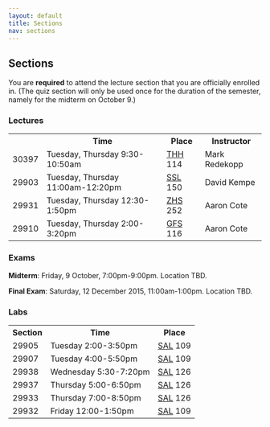 ```yaml
---
layout: default
title: Sections
nav: sections
---
```


## Sections

You are <strong>required</strong> to attend the lecture section that you are officially enrolled in. (The quiz section will only be used once for the duration of the semester, namely for the midterm on October 9.)

<h3>Lectures</h3>
<table>
<tbody>
<tr>
<th></th>
<th>Time</th>
<th>Place</th>
<th>Instructor</th>
</tr>
<tr>
<td>30397</td>
<td>Tuesday, Thursday 9:30-10:50am</td>
<td><a href="http://web-app.usc.edu/maps/?b=THH">THH</a> 114</td>
<td>Mark Redekopp</td>
</tr>
<tr>
<td>29903</td>
<td>Tuesday, Thursday 11:00am-12:20pm</td>
<td><a href="http://web-app.usc.edu/maps/?b=SSL">SSL</a> 150</td>
<td>David Kempe</td>
</tr>
<tr>
<td>29931</td>
<td>Tuesday, Thursday 12:30-1:50pm</td>
<td><a href="http://web-app.usc.edu/maps/?b=ZHS">ZHS</a> 252</td>
<td>Aaron Cote</td>
</tr>
<tr>
<td>29910</td>
<td>Tuesday, Thursday 2:00-3:20pm</td>
<td><a href="http://web-app.usc.edu/maps/?b=GFS">GFS</a> 116</td>
<td>Aaron Cote</td>
</tr>
</tbody>
</table>
<h3>Exams</h3>
<strong>Midterm</strong>: Friday, 9 October, 7:00pm-9:00pm. Location TBD.
<p>
<strong>Final Exam</strong>: Saturday, 12 December 2015, 11:00am-1:00pm. Location TBD.
<h3>Labs</h3>
<table>
<tbody>
<tr>
<th>Section</th>
<th>Time</th>
<th>Place</th>
</tr>
<tr>
<td>29905</td>
<td>Tuesday 2:00-3:50pm</td>
<td><a href="http://web-app.usc.edu/maps/?b=SAL">SAL</a> 109</td>
</tr>
<tr>
<td>29907</td>
<td>Tuesday 4:00-5:50pm</td>
<td><a href="http://web-app.usc.edu/maps/?b=SAL">SAL</a> 109</td>
</tr>
<tr>
<td>29938</td>
<td>Wednesday 5:30-7:20pm</td>
<td><a href="http://web-app.usc.edu/maps/?b=SAL">SAL</a> 126</td>
</tr>
<tr>
<td>29937</td>
<td>Thursday 5:00-6:50pm</td>
<td><a href="http://web-app.usc.edu/maps/?b=SAL">SAL</a> 126</td>
</tr>
<tr>
<td>29933</td>
<td>Thursday 7:00-8:50pm</td>
<td><a href="http://web-app.usc.edu/maps/?b=SAL">SAL</a> 126</td>
</tr>
<tr>
<td>29932</td>
<td>Friday 12:00-1:50pm</td>
<td><a href="http://web-app.usc.edu/maps/?b=SAL">SAL</a> 109</td>
</tr>
</tbody>
</table>